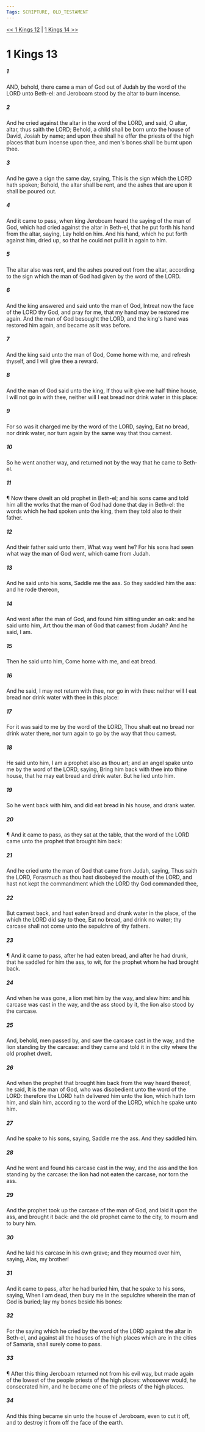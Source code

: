 ```yaml
---
Tags: SCRIPTURE, OLD_TESTAMENT
---
```


[<< 1 Kings 12](OLD_TESTAMENT/11_1_Kings/1_Kings_12.md) | [1 Kings 14 >>](OLD_TESTAMENT/11_1_Kings/1_Kings_14.md)

# 1 Kings 13

##### 1

AND, behold, there came a man of God out of Judah by the word of the LORD unto Beth-el: and Jeroboam stood by the altar to burn incense.

##### 2

And he cried against the altar in the word of the LORD, and said, O altar, altar, thus saith the LORD; Behold, a child shall be born unto the house of David, Josiah by name; and upon thee shall he offer the priests of the high places that burn incense upon thee, and men's bones shall be burnt upon thee.

##### 3

And he gave a sign the same day, saying, This is the sign which the LORD hath spoken; Behold, the altar shall be rent, and the ashes that are upon it shall be poured out.

##### 4

And it came to pass, when king Jeroboam heard the saying of the man of God, which had cried against the altar in Beth-el, that he put forth his hand from the altar, saying, Lay hold on him. And his hand, which he put forth against him, dried up, so that he could not pull it in again to him.

##### 5

The altar also was rent, and the ashes poured out from the altar, according to the sign which the man of God had given by the word of the LORD.

##### 6

And the king answered and said unto the man of God, Intreat now the face of the LORD thy God, and pray for me, that my hand may be restored me again. And the man of God besought the LORD, and the king's hand was restored him again, and became as it was before.

##### 7

And the king said unto the man of God, Come home with me, and refresh thyself, and I will give thee a reward.

##### 8

And the man of God said unto the king, If thou wilt give me half thine house, I will not go in with thee, neither will I eat bread nor drink water in this place:

##### 9

For so was it charged me by the word of the LORD, saying, Eat no bread, nor drink water, nor turn again by the same way that thou camest.

##### 10

So he went another way, and returned not by the way that he came to Beth-el.

##### 11

¶ Now there dwelt an old prophet in Beth-el; and his sons came and told him all the works that the man of God had done that day in Beth-el: the words which he had spoken unto the king, them they told also to their father.

##### 12

And their father said unto them, What way went he? For his sons had seen what way the man of God went, which came from Judah.

##### 13

And he said unto his sons, Saddle me the ass. So they saddled him the ass: and he rode thereon,

##### 14

And went after the man of God, and found him sitting under an oak: and he said unto him, Art thou the man of God that camest from Judah? And he said, I am.

##### 15

Then he said unto him, Come home with me, and eat bread.

##### 16

And he said, I may not return with thee, nor go in with thee: neither will I eat bread nor drink water with thee in this place:

##### 17

For it was said to me by the word of the LORD, Thou shalt eat no bread nor drink water there, nor turn again to go by the way that thou camest.

##### 18

He said unto him, I am a prophet also as thou art; and an angel spake unto me by the word of the LORD, saying, Bring him back with thee into thine house, that he may eat bread and drink water. But he lied unto him.

##### 19

So he went back with him, and did eat bread in his house, and drank water.

##### 20

¶ And it came to pass, as they sat at the table, that the word of the LORD came unto the prophet that brought him back:

##### 21

And he cried unto the man of God that came from Judah, saying, Thus saith the LORD, Forasmuch as thou hast disobeyed the mouth of the LORD, and hast not kept the commandment which the LORD thy God commanded thee,

##### 22

But camest back, and hast eaten bread and drunk water in the place, of the which the LORD did say to thee, Eat no bread, and drink no water; thy carcase shall not come unto the sepulchre of thy fathers.

##### 23

¶ And it came to pass, after he had eaten bread, and after he had drunk, that he saddled for him the ass, to wit, for the prophet whom he had brought back.

##### 24

And when he was gone, a lion met him by the way, and slew him: and his carcase was cast in the way, and the ass stood by it, the lion also stood by the carcase.

##### 25

And, behold, men passed by, and saw the carcase cast in the way, and the lion standing by the carcase: and they came and told it in the city where the old prophet dwelt.

##### 26

And when the prophet that brought him back from the way heard thereof, he said, It is the man of God, who was disobedient unto the word of the LORD: therefore the LORD hath delivered him unto the lion, which hath torn him, and slain him, according to the word of the LORD, which he spake unto him.

##### 27

And he spake to his sons, saying, Saddle me the ass. And they saddled him.

##### 28

And he went and found his carcase cast in the way, and the ass and the lion standing by the carcase: the lion had not eaten the carcase, nor torn the ass.

##### 29

And the prophet took up the carcase of the man of God, and laid it upon the ass, and brought it back: and the old prophet came to the city, to mourn and to bury him.

##### 30

And he laid his carcase in his own grave; and they mourned over him, saying, Alas, my brother!

##### 31

And it came to pass, after he had buried him, that he spake to his sons, saying, When I am dead, then bury me in the sepulchre wherein the man of God is buried; lay my bones beside his bones:

##### 32

For the saying which he cried by the word of the LORD against the altar in Beth-el, and against all the houses of the high places which are in the cities of Samaria, shall surely come to pass.

##### 33

¶ After this thing Jeroboam returned not from his evil way, but made again of the lowest of the people priests of the high places: whosoever would, he consecrated him, and he became one of the priests of the high places.

##### 34

And this thing became sin unto the house of Jeroboam, even to cut it off, and to destroy it from off the face of the earth.
